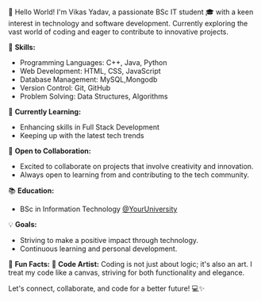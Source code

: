 👋 Hello World! I'm Vikas Yadav, a passionate BSc IT student 🎓 with a keen interest in technology and software development. Currently exploring the vast world of coding and eager to contribute to innovative projects.

🚀 **Skills:**
- Programming Languages: C++, Java, Python
- Web Development: HTML, CSS, JavaScript
- Database Management: MySQL,Mongodb
- Version Control: Git, GitHub
- Problem Solving: Data Structures, Algorithms


🌱 **Currently Learning:**
- Enhancing skills in Full Stack Development
- Keeping up with the latest tech trends

🤝 **Open to Collaboration:**
- Excited to collaborate on projects that involve creativity and innovation.
- Always open to learning from and contributing to the tech community.


📚 **Education:**
- BSc in Information Technology [@YourUniversity](link)


💡 **Goals:**
- Striving to make a positive impact through technology.
- Continuous learning and personal development.

🎯 **Fun Facts:**
🎨 **Code Artist:** Coding is not just about logic; it's also an art. I treat my code like a canvas, striving for both functionality and elegance.

Let's connect, collaborate, and code for a better future! 💻✨
